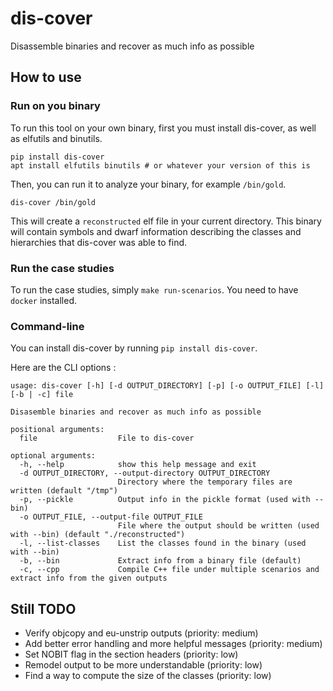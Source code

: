 # dis-cover
Disassemble binaries and recover as much info as possible

## How to use

### Run on you binary

To run this tool on your own binary, first you must install dis-cover, as well as elfutils and binutils.

```
pip install dis-cover
apt install elfutils binutils # or whatever your version of this is
```

Then, you can run it to analyze your binary, for example `/bin/gold`.

```
dis-cover /bin/gold
```

This will create a `reconstructed` elf file in your current directory. This binary will contain symbols and dwarf information describing the classes and hierarchies that dis-cover was able to find.

### Run the case studies

To run the case studies, simply `make run-scenarios`. You need to have `docker` installed.

### Command-line

You can install dis-cover by running `pip install dis-cover`.

Here are the CLI options :

```
usage: dis-cover [-h] [-d OUTPUT_DIRECTORY] [-p] [-o OUTPUT_FILE] [-l] [-b | -c] file

Disasemble binaries and recover as much info as possible

positional arguments:
  file                  File to dis-cover

optional arguments:
  -h, --help            show this help message and exit
  -d OUTPUT_DIRECTORY, --output-directory OUTPUT_DIRECTORY
                        Directory where the temporary files are written (default "/tmp")
  -p, --pickle          Output info in the pickle format (used with --bin)
  -o OUTPUT_FILE, --output-file OUTPUT_FILE
                        File where the output should be written (used with --bin) (default "./reconstructed")
  -l, --list-classes    List the classes found in the binary (used with --bin)
  -b, --bin             Extract info from a binary file (default)
  -c, --cpp             Compile C++ file under multiple scenarios and extract info from the given outputs
```

## Still TODO

- Verify objcopy and eu-unstrip outputs (priority: medium)
- Add better error handling and more helpful messages (priority: medium)
- Set NOBIT flag in the section headers (priority: low)
- Remodel output to be more understandable (priority: low)
- Find a way to compute the size of the classes (priority: low)

